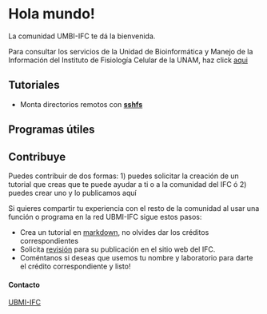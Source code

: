 # Hola mundo!

La comunidad UMBI-IFC te dá la bienvenida.

Para consultar los servicios de la Unidad de Bioinformática y Manejo de la Información del Instituto de Fisiología Celular de la UNAM, haz click [aqui](https://sites.google.com/ifc.unam.mx/ubmi-ifc/)

## Tutoriales
- Monta directorios remotos con [__sshfs__](https://ubmi-ifc.github.io/Tutoriales-IFC/sshfs)

## Programas útiles

## Contribuye

Puedes contribuir de dos formas: 1) puedes solicitar la creación de un tutorial que creas que te puede ayudar a ti o a la comunidad del IFC ó 2) puedes crear uno y lo publicamos aquí

Si quieres compartir tu experiencia con el resto de la comunidad al usar una función o programa en la red UBMI-IFC sigue estos pasos:

  - Crea un tutorial en [markdown](https://markdown.es/sintaxis-markdown/), no olvides dar los créditos correspondientes
  - Solicita [revisión](mailto:ubmi@ifc.unam.mx) para su publicación en el sitio web del IFC.
  - Coméntanos si deseas que usemos tu nombre y laboratorio para darte el crédito correspondiente y listo!

#### Contacto
[UBMI-IFC](mailto:ubmi@ifc.unam.mx)





